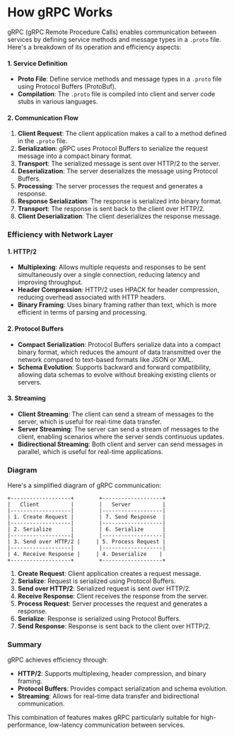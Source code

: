 

# **How gRPC Works**

gRPC (gRPC Remote Procedure Calls) enables communication between services by defining service methods and message types in a `.proto` file. Here's a breakdown of its operation and efficiency aspects:

#### **1. Service Definition**

- **Proto File**: Define service methods and message types in a `.proto` file using Protocol Buffers (ProtoBuf).
- **Compilation**: The `.proto` file is compiled into client and server code stubs in various languages.

#### **2. Communication Flow**

1. **Client Request**: The client application makes a call to a method defined in the `.proto` file.
2. **Serialization**: gRPC uses Protocol Buffers to serialize the request message into a compact binary format.
3. **Transport**: The serialized message is sent over HTTP/2 to the server.
4. **Deserialization**: The server deserializes the message using Protocol Buffers.
5. **Processing**: The server processes the request and generates a response.
6. **Response Serialization**: The response is serialized into binary format.
7. **Transport**: The response is sent back to the client over HTTP/2.
8. **Client Deserialization**: The client deserializes the response message.

### Efficiency with Network Layer

#### **1. HTTP/2**

- **Multiplexing**: Allows multiple requests and responses to be sent simultaneously over a single connection, reducing latency and improving throughput.
- **Header Compression**: HTTP/2 uses HPACK for header compression, reducing overhead associated with HTTP headers.
- **Binary Framing**: Uses binary framing rather than text, which is more efficient in terms of parsing and processing.

#### **2. Protocol Buffers**

- **Compact Serialization**: Protocol Buffers serialize data into a compact binary format, which reduces the amount of data transmitted over the network compared to text-based formats like JSON or XML.
- **Schema Evolution**: Supports backward and forward compatibility, allowing data schemas to evolve without breaking existing clients or servers.

#### **3. Streaming**

- **Client Streaming**: The client can send a stream of messages to the server, which is useful for real-time data transfer.
- **Server Streaming**: The server can send a stream of messages to the client, enabling scenarios where the server sends continuous updates.
- **Bidirectional Streaming**: Both client and server can send messages in parallel, which is useful for real-time applications.

### Diagram

Here's a simplified diagram of gRPC communication:

```
+-------------------+        +-------------------+
|   Client          |        |   Server          |
|-------------------|        |-------------------|
| 1. Create Request |        | 7. Send Response  |
|-------------------|        |-------------------|
| 2. Serialize      |        | 6. Serialize      |
|-------------------|        |-------------------|
| 3. Send over HTTP/2 |     | 5. Process Request |
|-------------------|        |-------------------|
| 4. Receive Response |     | 4. Deserialize    |
+-------------------+        +-------------------+
```

1. **Create Request**: Client application creates a request message.
2. **Serialize**: Request is serialized using Protocol Buffers.
3. **Send over HTTP/2**: Serialized request is sent over HTTP/2.
4. **Receive Response**: Client receives the response from the server.
5. **Process Request**: Server processes the request and generates a response.
6. **Serialize**: Response is serialized using Protocol Buffers.
7. **Send Response**: Response is sent back to the client over HTTP/2.

### Summary

gRPC achieves efficiency through:

- **HTTP/2**: Supports multiplexing, header compression, and binary framing.
- **Protocol Buffers**: Provides compact serialization and schema evolution.
- **Streaming**: Allows for real-time data transfer and bidirectional communication.

This combination of features makes gRPC particularly suitable for high-performance, low-latency communication between services.